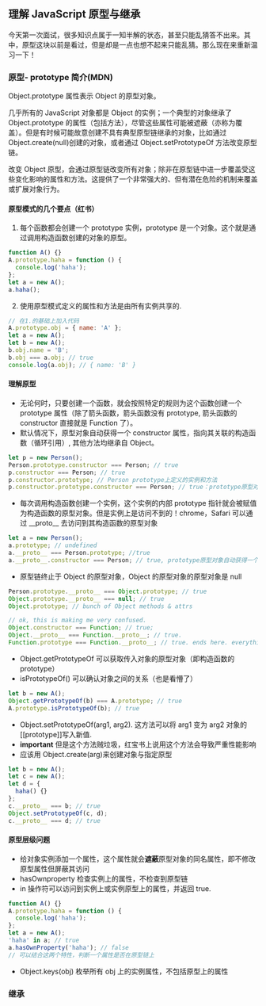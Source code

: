 ## 理解 JavaScript 原型与继承

今天第一次面试，很多知识点属于一知半解的状态，甚至只能乱猜答不出来。其中，原型这块以前是看过，但是却是一点也想不起来只能乱猜。那么现在来重新温习一下！

### 原型- prototype 简介(MDN)

Object.prototype 属性表示 Object 的原型对象。

几乎所有的 JavaScript 对象都是 Object 的实例；一个典型的对象继承了 Object.prototype 的属性（包括方法），尽管这些属性可能被遮蔽（亦称为覆盖）。但是有时候可能故意创建不具有典型原型链继承的对象，比如通过 Object.create(null)创建的对象，或者通过 Object.setPrototypeOf 方法改变原型链。

改变 Object 原型，会通过原型链改变所有对象；除非在原型链中进一步覆盖受这些变化影响的属性和方法。这提供了一个非常强大的、但有潜在危险的机制来覆盖或扩展对象行为。

#### 原型模式的几个要点（红书）

1. 每个函数都会创建一个 prototype 实例，prototype 是一个对象。这个就是通过调用构造函数创建的对象的原型。

```js
function A() {}
A.prototype.haha = function () {
  console.log('haha');
};
let a = new A();
a.haha();
```

2. 使用原型模式定义的属性和方法是由所有实例共享的.

```js
// 在1.的基础上加入代码
A.prototype.obj = { name: 'A' };
let a = new A();
let b = new A();
b.obj.name = 'B';
b.obj === a.obj; // true
console.log(a.obj); // { name: 'B' }
```

#### 理解原型

- 无论何时，只要创建一个函数，就会按照特定的规则为这个函数创建一个 prototype 属性（除了箭头函数，箭头函数没有 prototype, 箭头函数的 constructor 直接就是 Function 了）。
- 默认情况下，原型对象自动获得一个 constructor 属性，指向其关联的构造函数（循环引用）, 其他方法均继承自 Object。

```js
let p = new Person();
Person.prototype.constructor === Person; // true
p.constructor === Person; // true
p.constructor.prototype; // Person prototype上定义的实例和方法
p.constructor.prototype.constructor === Person; // true：prototype原型对象自动获得一个 constructor 属性，指向其关联的构造函数
```

- 每次调用构造函数创建一个实例，这个实例的内部 prototype 指针就会被赋值为构造函数的原型对象。但是实例上是访问不到的！chrome，Safari 可以通过 \_\_proto\_\_ 去访问到其构造函数的原型对象

```js
let a = new Person();
a.prototype; // undefined
a.__proto__ === Person.prototype; //true
a.__proto__.constructor === Person; // true, prototype原型对象自动获得一个 constructor 属性，指向其关联的构造函数，怕忘就多记一次
```

- 原型链终止于 Object 的原型对象，Object 的原型对象的原型对象是 null

```js
Person.prototype.__proto__ === Object.prototype; // true
Object.prototype.__proto__ === null; // true
Object.prototype; // bunch of Object methods & attrs

// ok, this is making me very confused.
Object.constructor === Function; // true;
Object.__proto__ === Function.__proto__; // true.
Function.prototype === Function.__proto__; // true. ends here. everything comes from function
```

- Object.getPrototypeOf 可以获取传入对象的原型对象（即构造函数的 prototype）
- isPrototypeOf() 可以确认对象之间的关系（也是看懵了）

```js
let b = new A();
Object.getPrototypeOf(b) === A.prototype; // true
A.prototype.isPrototypeOf(b); // true
```

- Object.setPrototypeOf(arg1, arg2). 这方法可以将 arg1 变为 arg2 对象的\[\[prototype\]\]写入新值.
- **important** 但是这个方法贼垃圾，红宝书上说用这个方法会导致严重性能影响
- 应该用 Object.create(arg)来创建对象与指定原型

```js
let b = new A();
let c = new A();
let d = {
  haha() {}
};
c.__proto__ === b; // true
Object.setPrototypeOf(c, d);
c.__proto__ === d; // true
```

#### 原型层级问题

- 给对象实例添加一个属性，这个属性就会**遮蔽**原型对象的同名属性，即不修改原型属性但屏蔽其访问
- hasOwnproperty 检查实例上的属性，不检查到原型链
- in 操作符可以访问到实例上或实例原型上的属性，并返回 true.

```js
function A() {}
A.prototype.haha = function () {
  console.log('haha');
};
let a = new A();
'haha' in a; // true
a.hasOwnProperty('haha'); // false
// 可以结合这两个特性，判断一个属性是否在原型链上
```

- Object.keys(obj) 枚举所有 obj 上的实例属性，不包括原型上的属性

### 继承
